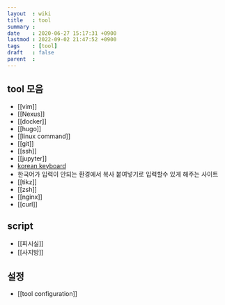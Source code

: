 ```yaml
---
layout  : wiki
title   : tool
summary :
date    : 2020-06-27 15:17:31 +0900
lastmod : 2022-09-02 21:47:52 +0900
tags    : [tool]
draft   : false
parent  :
---
```


## tool 모음
- [[vim]]
- [[Nexus]]
- [[docker]]
- [[hugo]]
- [[linux command]]
- [[git]]
- [[ssh]]
- [[jupyter]]
- [korean keyboard](https://gate2home.com/Korean-Keyboard)
- 한국어가 입력이 안되는 환경에서 복사 붙여넣기로 입력할수 있게 해주는 사이트
- [[tikz]]
- [[zsh]]
- [[nginx]]
- [[curl]]

## script
- [[피시실]]
- [[사지방]]

## 설정
- [[tool configuration]]
